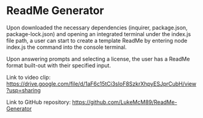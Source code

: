 # ReadMe Generator 

Upon downloaded the necessary dependencies (inquirer, package.json, package-lock.json) and opening an integrated terminal under the index.js file path, a user can start to create a template ReadMe by entering node index.js the command into the console terminal. 

Upon answering prompts and selecting a license, the user has a ReadMe format built-out with their specified input.


Link to video clip: https://drive.google.com/file/d/1aF6c15tCi3sIoF8SzkrXhpyESJprCubH/view?usp=sharing

Link to GitHub repository: https://github.com/LukeMcM89/ReadMe-Generator